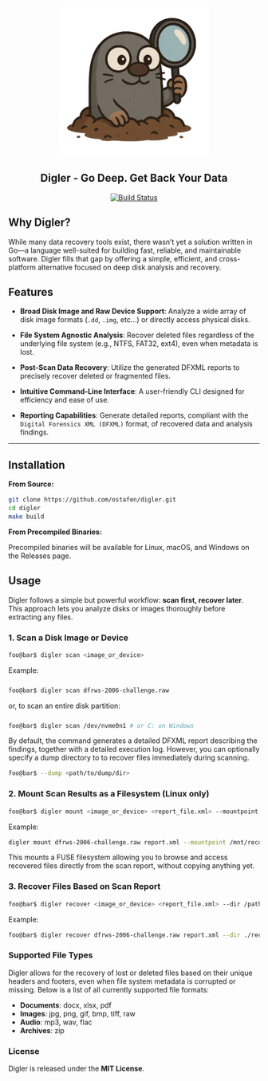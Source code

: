 <p align="center">
<img alt="Digler Logo" src="assets/logo.png" width="300px">
</p>
<h2 align="center">Digler - Go Deep. Get Back Your Data</h2>

<p align="center">
  <a href="https://github.com/ostafen/digler/actions/workflows/build.yml">
    <img src="https://github.com/ostafen/digler/actions/workflows/build.yml/badge.svg" alt="Build Status">
  </a>
</p>

## Why Digler?

While many data recovery tools exist, there wasn’t yet a solution written in Go—a language well-suited for building fast, reliable, and maintainable software. Digler fills that gap by offering a simple, efficient, and cross-platform alternative focused on deep disk analysis and recovery.

## Features

* **Broad Disk Image and Raw Device Support**: Analyze a wide array of disk image formats (`.dd`, `.img`, etc...) or directly access physical disks.

* **File System Agnostic Analysis**: Recover deleted files regardless of the underlying file system (e.g., NTFS, FAT32, ext4), even when metadata is lost.

* **Post-Scan Data Recovery**: Utilize the generated DFXML reports to precisely recover deleted or fragmented files.

* **Intuitive Command-Line Interface**:  A user-friendly CLI designed for efficiency and ease of use.

* **Reporting Capabilities**: Generate detailed reports, compliant with the `Digital Forensics XML (DFXML)` format, of recovered data and analysis findings.


---

## Installation

**From Source:**

```bash
git clone https://github.com/ostafen/digler.git
cd digler
make build
```

**From Precompiled Binaries:**

Precompiled binaries will be available for Linux, macOS, and Windows on the Releases page.

## Usage

Digler follows a simple but powerful workflow: **scan first, recover later**. This approach lets you analyze disks or images thoroughly before extracting any files.

### 1. Scan a Disk Image or Device
```bash
foo@bar$ digler scan <image_or_device>
```

Example:

###
```bash
foo@bar$ digler scan dfrws-2006-challenge.raw
```

or, to scan an entire disk partition:

###
```bash
foo@bar$ digler scan /dev/nvme0n1 # or C: on Windows
```
By default, the command generates a detailed DFXML report describing the findings, together with a detailed execution log. However, you can optionally specify a dump directory to to recover files immediately during scanning.

```bash
foo@bar$ --dump <path/to/dump/dir>
```

### 2. Mount Scan Results as a Filesystem (Linux only)
```bash
foo@bar$ digler mount <image_or_device> <report_file.xml> --mountpoint /path/to/mnt
```

Example:

```bash
digler mount dfrws-2006-challenge.raw report.xml --mountpoint /mnt/recover
```

This mounts a FUSE filesystem allowing you to browse and access recovered files directly from the scan report, without copying anything yet.

### 3. Recover Files Based on Scan Report
```bash
foo@bar$ digler recover <image_or_device> <report_file.xml> --dir /path/to/dir
```

Example:

```bash
foo@bar$ digler recover dfrws-2006-challenge.raw report.xml --dir ./recover
```

### Supported File Types

Digler allows for the recovery of lost or deleted files based on their unique headers and footers, even when file system metadata is corrupted or missing. Below is a list of all currently supported file formats:

- **Documents**: docx, xlsx, pdf
- **Images**: jpg, png, gif, bmp, tiff, raw
- **Audio**: mp3, wav, flac
- **Archives**: zip

### License

Digler is released under the **MIT License**.